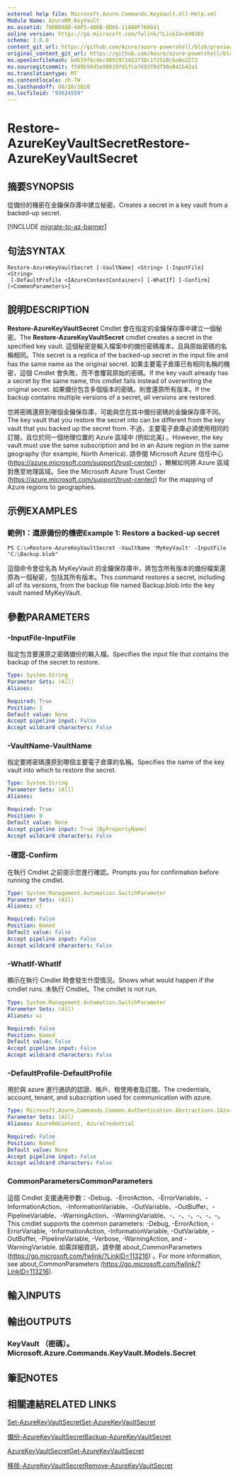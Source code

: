 ```yaml
---
external help file: Microsoft.Azure.Commands.KeyVault.dll-Help.xml
Module Name: AzureRM.KeyVault
ms.assetid: 70DB088D-4AF5-406B-8D66-118A0F766041
online version: https://go.microsoft.com/fwlink/?LinkId=690301
schema: 2.0.0
content_git_url: https://github.com/Azure/azure-powershell/blob/preview/src/ResourceManager/KeyVault/Commands.KeyVault/help/Restore-AzureKeyVaultSecret.md
original_content_git_url: https://github.com/Azure/azure-powershell/blob/preview/src/ResourceManager/KeyVault/Commands.KeyVault/help/Restore-AzureKeyVaultSecret.md
ms.openlocfilehash: bd619f6c4ec9891972d23738c1f2510cba0e2272
ms.sourcegitcommit: f599b50d5e980197d1fca769378df90a842b42a1
ms.translationtype: MT
ms.contentlocale: zh-TW
ms.lasthandoff: 08/20/2020
ms.locfileid: "93624559"
---
```

# <span data-ttu-id="f549a-101">Restore-AzureKeyVaultSecret</span><span class="sxs-lookup"><span data-stu-id="f549a-101">Restore-AzureKeyVaultSecret</span></span>

## <span data-ttu-id="f549a-102">摘要</span><span class="sxs-lookup"><span data-stu-id="f549a-102">SYNOPSIS</span></span>
<span data-ttu-id="f549a-103">從備份的機密在金鑰保存庫中建立秘密。</span><span class="sxs-lookup"><span data-stu-id="f549a-103">Creates a secret in a key vault from a backed-up secret.</span></span>

[!INCLUDE [migrate-to-az-banner](../../includes/migrate-to-az-banner.md)]

## <span data-ttu-id="f549a-104">句法</span><span class="sxs-lookup"><span data-stu-id="f549a-104">SYNTAX</span></span>

```
Restore-AzureKeyVaultSecret [-VaultName] <String> [-InputFile] <String>
 [-DefaultProfile <IAzureContextContainer>] [-WhatIf] [-Confirm] [<CommonParameters>]
```

## <span data-ttu-id="f549a-105">說明</span><span class="sxs-lookup"><span data-stu-id="f549a-105">DESCRIPTION</span></span>
<span data-ttu-id="f549a-106">**Restore-AzureKeyVaultSecret** Cmdlet 會在指定的金鑰保存庫中建立一個秘密。</span><span class="sxs-lookup"><span data-stu-id="f549a-106">The **Restore-AzureKeyVaultSecret** cmdlet creates a secret in the specified key vault.</span></span>
<span data-ttu-id="f549a-107">這個秘密是輸入檔案中的備份密碼複本，且與原始密碼的名稱相同。</span><span class="sxs-lookup"><span data-stu-id="f549a-107">This secret is a replica of the backed-up secret in the input file and has the same name as the original secret.</span></span>
<span data-ttu-id="f549a-108">如果主要電子倉庫已有相同名稱的機密，這個 Cmdlet 會失敗，而不會覆寫原始的密碼。</span><span class="sxs-lookup"><span data-stu-id="f549a-108">If the key vault already has a secret by the same name, this cmdlet fails instead of overwriting the original secret.</span></span>
<span data-ttu-id="f549a-109">如果備份包含多個版本的密碼，則會還原所有版本。</span><span class="sxs-lookup"><span data-stu-id="f549a-109">If the backup contains multiple versions of a secret, all versions are restored.</span></span>

<span data-ttu-id="f549a-110">您將密碼還原到哪個金鑰保存庫，可能與您在其中備份密碼的金鑰保存庫不同。</span><span class="sxs-lookup"><span data-stu-id="f549a-110">The key vault that you restore the secret into can be different from the key vault that you backed up the secret from.</span></span>
<span data-ttu-id="f549a-111">不過，主要電子倉庫必須使用相同的訂閱，且位於同一個地理位置的 Azure 區域中 (例如北美) 。</span><span class="sxs-lookup"><span data-stu-id="f549a-111">However, the key vault must use the same subscription and be in an Azure region in the same geography (for example, North America).</span></span>
<span data-ttu-id="f549a-112">請參閱 Microsoft Azure 信任中心 (https://azure.microsoft.com/support/trust-center/) ，瞭解如何將 Azure 區域對應至地理區域。</span><span class="sxs-lookup"><span data-stu-id="f549a-112">See the Microsoft Azure Trust Center (https://azure.microsoft.com/support/trust-center/) for the mapping of Azure regions to geographies.</span></span>

## <span data-ttu-id="f549a-113">示例</span><span class="sxs-lookup"><span data-stu-id="f549a-113">EXAMPLES</span></span>

### <span data-ttu-id="f549a-114">範例1：還原備份的機密</span><span class="sxs-lookup"><span data-stu-id="f549a-114">Example 1: Restore a backed-up secret</span></span>
```
PS C:\>Restore-AzureKeyVaultSecret -VaultName 'MyKeyVault' -InputFile "C:\Backup.blob"
```

<span data-ttu-id="f549a-115">這個命令會從名為 MyKeyVault 的金鑰保存庫中，將包含所有版本的備份檔案還原為一個秘密，包括其所有版本。</span><span class="sxs-lookup"><span data-stu-id="f549a-115">This command restores a secret, including all of its versions, from the backup file named Backup.blob into the key vault named MyKeyVault.</span></span>

## <span data-ttu-id="f549a-116">參數</span><span class="sxs-lookup"><span data-stu-id="f549a-116">PARAMETERS</span></span>

### <span data-ttu-id="f549a-117">-InputFile</span><span class="sxs-lookup"><span data-stu-id="f549a-117">-InputFile</span></span>
<span data-ttu-id="f549a-118">指定包含要還原之密碼備份的輸入檔。</span><span class="sxs-lookup"><span data-stu-id="f549a-118">Specifies the input file that contains the backup of the secret to restore.</span></span>

```yaml
Type: System.String
Parameter Sets: (All)
Aliases: 

Required: True
Position: 1
Default value: None
Accept pipeline input: False
Accept wildcard characters: False
```

### <span data-ttu-id="f549a-119">-VaultName</span><span class="sxs-lookup"><span data-stu-id="f549a-119">-VaultName</span></span>
<span data-ttu-id="f549a-120">指定要將密碼還原到哪個主要電子倉庫的名稱。</span><span class="sxs-lookup"><span data-stu-id="f549a-120">Specifies the name of the key vault into which to restore the secret.</span></span>

```yaml
Type: System.String
Parameter Sets: (All)
Aliases: 

Required: True
Position: 0
Default value: None
Accept pipeline input: True (ByPropertyName)
Accept wildcard characters: False
```

### <span data-ttu-id="f549a-121">-確認</span><span class="sxs-lookup"><span data-stu-id="f549a-121">-Confirm</span></span>
<span data-ttu-id="f549a-122">在執行 Cmdlet 之前提示您進行確認。</span><span class="sxs-lookup"><span data-stu-id="f549a-122">Prompts you for confirmation before running the cmdlet.</span></span>

```yaml
Type: System.Management.Automation.SwitchParameter
Parameter Sets: (All)
Aliases: cf

Required: False
Position: Named
Default value: False
Accept pipeline input: False
Accept wildcard characters: False
```

### <span data-ttu-id="f549a-123">-WhatIf</span><span class="sxs-lookup"><span data-stu-id="f549a-123">-WhatIf</span></span>
<span data-ttu-id="f549a-124">顯示在執行 Cmdlet 時會發生什麼情況。</span><span class="sxs-lookup"><span data-stu-id="f549a-124">Shows what would happen if the cmdlet runs.</span></span>
<span data-ttu-id="f549a-125">未執行 Cmdlet。</span><span class="sxs-lookup"><span data-stu-id="f549a-125">The cmdlet is not run.</span></span>

```yaml
Type: System.Management.Automation.SwitchParameter
Parameter Sets: (All)
Aliases: wi

Required: False
Position: Named
Default value: False
Accept pipeline input: False
Accept wildcard characters: False
```

### <span data-ttu-id="f549a-126">-DefaultProfile</span><span class="sxs-lookup"><span data-stu-id="f549a-126">-DefaultProfile</span></span>
<span data-ttu-id="f549a-127">用於與 azure 進行通訊的認證、帳戶、租使用者及訂閱。</span><span class="sxs-lookup"><span data-stu-id="f549a-127">The credentials, account, tenant, and subscription used for communication with azure.</span></span>

```yaml
Type: Microsoft.Azure.Commands.Common.Authentication.Abstractions.IAzureContextContainer
Parameter Sets: (All)
Aliases: AzureRmContext, AzureCredential

Required: False
Position: Named
Default value: None
Accept pipeline input: False
Accept wildcard characters: False
```

### <span data-ttu-id="f549a-128">CommonParameters</span><span class="sxs-lookup"><span data-stu-id="f549a-128">CommonParameters</span></span>
<span data-ttu-id="f549a-129">這個 Cmdlet 支援通用參數：-Debug、-ErrorAction、-ErrorVariable、-InformationAction、-InformationVariable、-OutVariable、-OutBuffer、-PipelineVariable、-WarningAction、-WarningVariable、-、-、-、-、-、-。</span><span class="sxs-lookup"><span data-stu-id="f549a-129">This cmdlet supports the common parameters: -Debug, -ErrorAction, -ErrorVariable, -InformationAction, -InformationVariable, -OutVariable, -OutBuffer, -PipelineVariable, -Verbose, -WarningAction, and -WarningVariable.</span></span> <span data-ttu-id="f549a-130">如需詳細資訊，請參閱 about_CommonParameters (https://go.microsoft.com/fwlink/?LinkID=113216) 。</span><span class="sxs-lookup"><span data-stu-id="f549a-130">For more information, see about_CommonParameters (https://go.microsoft.com/fwlink/?LinkID=113216).</span></span>

## <span data-ttu-id="f549a-131">輸入</span><span class="sxs-lookup"><span data-stu-id="f549a-131">INPUTS</span></span>

## <span data-ttu-id="f549a-132">輸出</span><span class="sxs-lookup"><span data-stu-id="f549a-132">OUTPUTS</span></span>

### <span data-ttu-id="f549a-133">KeyVault （密碼）。</span><span class="sxs-lookup"><span data-stu-id="f549a-133">Microsoft.Azure.Commands.KeyVault.Models.Secret</span></span>

## <span data-ttu-id="f549a-134">筆記</span><span class="sxs-lookup"><span data-stu-id="f549a-134">NOTES</span></span>

## <span data-ttu-id="f549a-135">相關連結</span><span class="sxs-lookup"><span data-stu-id="f549a-135">RELATED LINKS</span></span>

[<span data-ttu-id="f549a-136">Set-AzureKeyVaultSecret</span><span class="sxs-lookup"><span data-stu-id="f549a-136">Set-AzureKeyVaultSecret</span></span>](./Set-AzureKeyVaultSecret.md)

[<span data-ttu-id="f549a-137">備份-AzureKeyVaultSecret</span><span class="sxs-lookup"><span data-stu-id="f549a-137">Backup-AzureKeyVaultSecret</span></span>](./Backup-AzureKeyVaultSecret.md)

[<span data-ttu-id="f549a-138">AzureKeyVaultSecret</span><span class="sxs-lookup"><span data-stu-id="f549a-138">Get-AzureKeyVaultSecret</span></span>](./Get-AzureKeyVaultSecret.md)

[<span data-ttu-id="f549a-139">移除-AzureKeyVaultSecret</span><span class="sxs-lookup"><span data-stu-id="f549a-139">Remove-AzureKeyVaultSecret</span></span>](./Remove-AzureKeyVaultSecret.md)

